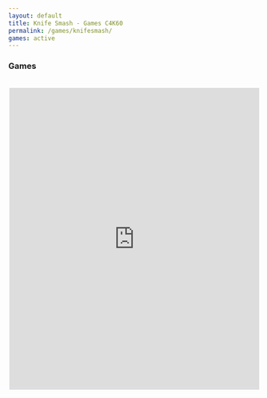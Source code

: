 ```yaml
---
layout: default
title: Knife Smash - Games C4K60
permalink: /games/knifesmash/
games: active
---
```

<h3><i class="fas fa-gamepad"></i> Games</h3>
<br>
<center>
<iframe src="https://wanted5games.com/games/html5/knife-smash-new-en-s-iga-cloud/index.html?pub=10" name="cloudgames-com" width="500" height="603" frameborder="0" scrolling="no"></iframe>
</center>